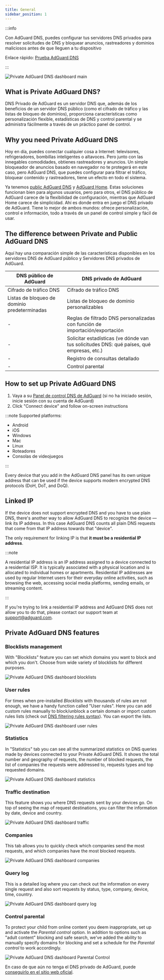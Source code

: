 ```yaml
---
title: General
sidebar_position: 1
---
```


:::info

Con AdGuard DNS, puedes configurar tus servidores DNS privados para resolver solicitudes de DNS y bloquear anuncios, rastreadores y dominios maliciosos antes de que lleguen a tu dispositivo

Enlace rápido: [Prueba AdGuard DNS](https://adguard-dns.io/dashboard/)

:::

![Private AdGuard DNS dashboard main](https://cdn.adtidy.org/public/Adguard/Blog/private_adguard_dns/main.png)

## What is Private AdGuard DNS?

DNS Privado de AdGuard es un servidor DNS que, además de los beneficios de un servidor DNS público (como el cifrado de tráfico y las listas de bloqueo de dominios), proporciona características como personalización flexible, estadísticas de DNS y control parental y se administra fácilmente a través de un práctico panel de control.

## Why you need Private AdGuard DNS

Hoy en día, puedes conectar cualquier cosa a Internet: televisores, refrigeradores, bombillas inteligentes o altavoces. Pero junto con las innegables comodidades, obtienes rastreadores y anuncios. Un simple bloqueador de anuncios basado en navegador no te protegerá en este caso, pero AdGuard DNS, que puedes configurar para filtrar el tráfico, bloquear contenido y rastreadores, tiene un efecto en todo el sistema.

Ya tenemos [public AdGuard DNS](../public-dns/overview.md) y [AdGuard Home](https://github.com/AdguardTeam/AdGuardHome). Estas soluciones funcionan bien para algunos usuarios, pero para otros, el DNS público de AdGuard carece de la flexibilidad de configuración, mientras que AdGuard Home carece de simplicidad. Ahí es donde entra en juego el DNS privado de AdGuard. Tiene lo mejor de ambos mundos: ofrece personalización, control e información, todo a través de un panel de control simple y fácil de usar.

## The difference between Private and Public AdGuard DNS

Aquí hay una comparación simple de las características disponibles en los servidores DNS de AdGuard público y Servidores DNS privados de AdGuard.

| DNS público de AdGuard                       | DNS privado de AdGuard                                                                    |
| -------------------------------------------- | ----------------------------------------------------------------------------------------- |
| Cifrado de tráfico DNS                       | Cifrado de tráfico DNS                                                                    |
| Listas de bloqueo de dominio predeterminadas | Listas de bloqueo de dominio personalizables                                              |
| -                                            | Reglas de filtrado DNS personalizadas con función de importación/exportación              |
| -                                            | Solicitar estadísticas (ve dónde van tus solicitudes DNS: qué países, qué empresas, etc.) |
| -                                            | Registro de consultas detallado                                                           |
| -                                            | Control parental                                                                          |

## How to set up Private AdGuard DNS

1. Vaya a su [ Panel de control DNS de AdGuard](https://adguard-dns.io/dashboard/) (si no ha iniciado sesión, inicie sesión con su cuenta de AdGuard)
1. Click "Connect device" and follow on-screen instructions

:::note Supported platforms:

- Android
- iOS
- Windows
- Mac
- Linux
- Roteadores
- Consolas de videojuegos

:::

Every device that you add in the AdGuard DNS panel has its own unique address that can be used if the device supports modern encrypted DNS protocols (DoH, DoT, and DoQ).

## Linked IP

If the device does not support encrypted DNS and you have to use plain DNS, there's another way to allow AdGuard DNS to recognize the device — link its IP address. In this case AdGuard DNS counts all plain DNS requests that come from that IP address towards that "device".

The only requirement for linking IP is that **it must be a residential IP address**.

:::note

A residential IP address is an IP address assigned to a device connected to a residential ISP. It is typically associated with a physical location and is allocated to individual homes or apartments. Residential IP addresses are used by regular Internet users for their everyday online activities, such as browsing the web, accessing social media platforms, sending emails, or streaming content.

:::

If you're trying to link a residential IP address and AdGuard DNS does not allow you to do that, please contact our support team at support@adguard.com.

## Private AdGuard DNS features

### Blocklists management

With "Blocklists" feature you can set which domains you want to block and which you don't. Сhoose from wide variety of blocklists for different purposes.

![Private AdGuard DNS dashboard blocklists](https://cdn.adtidy.org/public/Adguard/Blog/private_adguard_dns/blocklists.png)

### User rules

For times when pre-installed *Blocklists* with thousands of rules are not enough, we have a handy function called "User rules". Here you can add custom rules manually to block/unblock a certain domain or import custom rules lists (check out [DNS filtering rules syntax](../general/dns-filtering-syntax.md)). You can export the lists.

![Private AdGuard DNS dashboard user rules](https://cdn.adtidy.org/public/Adguard/Blog/private_adguard_dns/import.png)

### Statistics

In "Statistics" tab you can see all the summarized statistics on DNS queries made by devices connected to your Private AdGuard  DNS. It shows the total number and geography of requests, the number of blocked requests, the list of companies the requests were addressed to, requests types and top requested domains.

![Private AdGuard DNS dashboard statistics](https://cdn.adtidy.org/public/Adguard/Blog/private_adguard_dns/statistics.png)

### Traffic destination

This feature shows you where DNS requests sent by your devices go. On top of seeing the map of request destinations, you can filter the information by date, device and country.

![Private AdGuard DNS dashboard traffic](https://cdn.adtidy.org/public/Adguard/Blog/private_adguard_dns/traffic_destination.png)

### Companies

This tab allows you to quickly check which companies send the most requests, and which companies have the most blocked requests.

![Private AdGuard DNS dashboard companies](https://cdn.adtidy.org/public/Adguard/Blog/private_adguard_dns/companies.png)

### Query log

This is a detailed log where you can check out the information on every single request and also sort requests by status, type, company, device, time, country.

![Private AdGuard DNS dashboard query log](https://cdn.adtidy.org/public/Adguard/Blog/private_adguard_dns/query_log.png)

### Control parental

To protect your child from online content you deem inappropriate, set up and activate the *Parental control* option. In addition to options such as "adult content" blocking and safe search, we've added the ability to manually specify domains for blocking and set a schedule for the *Parental control* to work accordingly.

![Private AdGuard DNS dashboard Parental Control](https://cdn.adtidy.org/public/Adguard/Blog/private_adguard_dns/parental_control.png)

En caso de que aún no tenga el DNS privado de AdGuard, puede [conseguirlo en el sitio web oficial](https://adguard-dns.io/).
